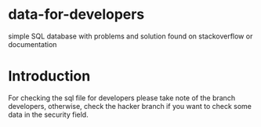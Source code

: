 # data-for-developers
simple SQL database with problems and solution found on stackoverflow or documentation

# Introduction

For checking the sql file for developers please take note of the branch developers, otherwise, check the hacker branch if you want to check some data in the
security field.
